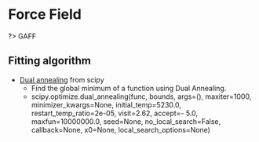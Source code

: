 # Force Field
?> GAFF
## Fitting algorithm
- [Dual annealing](https://docs.scipy.org/doc/scipy/reference/generated/scipy.optimize.dual_annealing.html) from scipy 
  - Find the global minimum of a function using Dual Annealing.
  - scipy.optimize.dual_annealing(func, bounds, args=(), maxiter=1000, minimizer_kwargs=None, initial_temp=5230.0, restart_temp_ratio=2e-05, visit=2.62, accept=- 5.0, maxfun=10000000.0, seed=None, no_local_search=False, callback=None, x0=None, local_search_options=None)